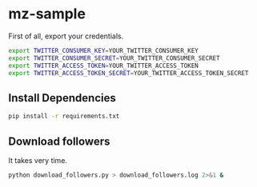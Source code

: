 # mz-sample

First of all, export your credentials.
```bash
export TWITTER_CONSUMER_KEY=YOUR_TWITTER_CONSUMER_KEY
export TWITTER_CONSUMER_SECRET=YOUR_TWITTER_CONSUMER_SECRET
export TWITTER_ACCESS_TOKEN=YOUR_TWITTER_ACCESS_TOKEN
export TWITTER_ACCESS_TOKEN_SECRET=YOUR_TWITTER_ACCESS_TOKEN_SECRET
```

## Install Dependencies

```bash
pip install -r requirements.txt
```

## Download followers
It takes very time.

```bash
python download_followers.py > download_followers.log 2>&1 &
```
